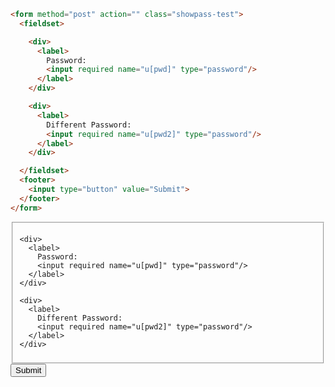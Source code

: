 ```html
<form method="post" action="" class="showpass-test">
  <fieldset>

    <div>
      <label>
        Password:
        <input required name="u[pwd]" type="password"/>
      </label>
    </div>

    <div>
      <label>
        Different Password:
        <input required name="u[pwd2]" type="password"/>
      </label>
    </div>

  </fieldset>
  <footer>
    <input type="button" value="Submit">
  </footer>
</form>
```
<form method="post" action="" class="showpass-test">
  <fieldset>

    <div>
      <label>
        Password:
        <input required name="u[pwd]" type="password"/>
      </label>
    </div>

    <div>
      <label>
        Different Password:
        <input required name="u[pwd2]" type="password"/>
      </label>
    </div>

  </fieldset>
  <footer>
    <input type="button" value="Submit">
  </footer>
</form>
